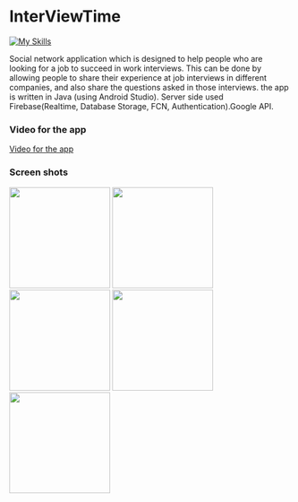 # InterViewTime
[![My Skills](https://skillicons.dev/icons?i=java,androidstudio,firebase,&theme=light)](https://skillicons.dev)


 Social network application which is designed to help people who are looking for a job to
succeed in work interviews. This can be done by allowing people to share their
experience at job interviews in different companies, and also share the questions asked
in those interviews. the app is written in Java (using Android Studio). Server side used
Firebase(Realtime, Database Storage, FCN, Authentication).Google API.


### Video for the app
<a href ="https://www.youtube.com/watch?v=tlrIC_0oBko&ab_channel=%D7%A9%D7%99%D7%A8%D7%90%D7%A1%D7%A3">Video for the app</a>

### Screen shots   
<img src="images/login.jpeg" width="180"> <img src="images/posts.jpeg" width="180">  <img src="images/chat.jpeg" width="180"> <img src="images/artical.jpeg" width="180"> <img src="images/sideBar.jpeg" width="180">





